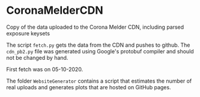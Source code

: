 # CoronaMelderCDN
Copy of the data uploaded to the Corona Melder CDN, including parsed exposure keysets

The script `fetch.py` gets the data from the CDN and pushes to github.
The `cdn_pb2.py` file was generated using Google's protobuf compiler and should not be changed by hand.

First fetch was on 05-10-2020.

The folder `WebsiteGenerator` contains a script that estimates the number of real uploads and generates plots that are hosted on GitHub pages.
